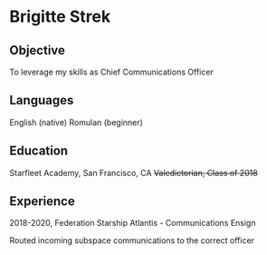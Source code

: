# Brigitte Strek

## Objective
To leverage my skills as Chief Communications Officer

## Languages
English (native)
Romulan (beginner)

## Education
Starfleet Academy, San Francisco, CA
~~Valedictorian, Class of 2018~~

## Experience
2018-2020, Federation Starship Atlantis - Communications Ensign

Routed incoming subspace communications to the correct officer
